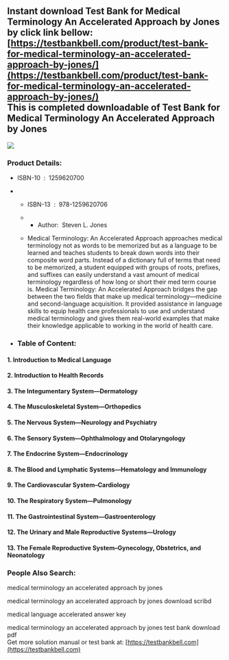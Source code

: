 Instant download **Test Bank for Medical Terminology An Accelerated Approach by Jones** by click link bellow:  
[https://testbankbell.com/product/test-bank-for-medical-terminology-an-accelerated-approach-by-jones/](https://testbankbell.com/product/test-bank-for-medical-terminology-an-accelerated-approach-by-jones/)  
This is completed downloadable of Test Bank for Medical Terminology An Accelerated Approach by Jones
----------------------------------------------------------------------------------------------------


![](https://testbankbell.com/wp-content/uploads/2023/05/jonesmla1e17ss_nm2_3.jpg)
### Product Details:


* ISBN-10 ‏ : ‎ 1259620700
* * ISBN-13 ‏ : ‎ 978-1259620706
  * * Author:  Steven L. Jones
   
  * Medical Terminology: An Accelerated Approach approaches medical terminology not as words to be memorized but as a language to be learned and teaches students to break down words into their composite word parts. Instead of a dictionary full of terms that need to be memorized, a student equipped with groups of roots, prefixes, and suffixes can easily understand a vast amount of medical terminology regardless of how long or short their med term course is. Medical Terminology: An Accelerated Approach bridges the gap between the two fields that make up medical terminology―medicine and second-language acquisition. It provided assistance in language skills to equip health care professionals to use and understand medical terminology and gives them real-world examples that make their knowledge applicable to working in the world of health care.
 
* ### Table of Content:

#### 1. Introduction to Medical Language


#### 2. Introduction to Health Records


#### 3. The Integumentary System—Dermatology


#### 4. The Musculoskeletal System—Orthopedics


#### 5. The Nervous System—Neurology and Psychiatry


#### 6. The Sensory System—Ophthalmology and Otolaryngology


#### 7. The Endocrine System—Endocrinology


#### 8. The Blood and Lymphatic Systems—Hematology and Immunology


#### 9. The Cardiovascular System–Cardiology


#### 10. The Respiratory System—Pulmonology


#### 11. The Gastrointestinal System—Gastroenterology


#### 12. The Urinary and Male Reproductive Systems—Urology


#### 13. The Female Reproductive System–Gynecology, Obstetrics, and Neonatology



 ### People Also Search:


 medical terminology an accelerated approach by jones

 medical terminology an accelerated approach by jones download scribd

 medical language accelerated answer key

 medical terminology an accelerated approach by jones test bank download pdf  
  Get more solution manual or test bank at: [https://testbankbell.com](https://testbankbell.com)
